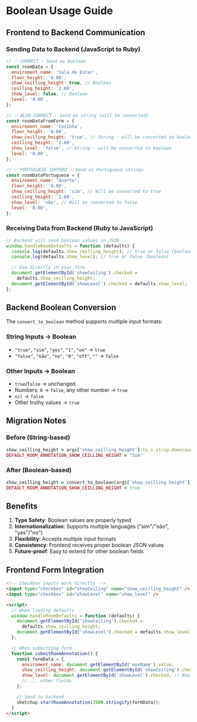 # Boolean Usage Guide

## Frontend to Backend Communication

### Sending Data to Backend (JavaScript to Ruby)

```javascript
// ✅ CORRECT - Send as boolean
const roomData = {
  enviroment_name: 'Sala de Estar',
  floor_height: '0.00',
  show_ceilling_height: true, // Boolean
  ceilling_height: '2.60',
  show_level: false, // Boolean
  level: '0.00',
};

// ✅ ALSO CORRECT - Send as string (will be converted)
const roomDataFromForm = {
  enviroment_name: 'Cozinha',
  floor_height: '0.00',
  show_ceilling_height: 'true', // String - will be converted to boolean
  ceilling_height: '2.60',
  show_level: 'false', // String - will be converted to boolean
  level: '0.00',
};

// ✅ PORTUGUESE SUPPORT - Send as Portuguese strings
const roomDataPortuguese = {
  enviroment_name: 'Quarto',
  floor_height: '0.00',
  show_ceilling_height: 'sim', // Will be converted to true
  ceilling_height: '2.60',
  show_level: 'não', // Will be converted to false
  level: '0.00',
};
```

### Receiving Data from Backend (Ruby to JavaScript)

```javascript
// Backend will send boolean values in JSON
window.handleRoomDefaults = function (defaults) {
  console.log(defaults.show_ceilling_height); // true or false (boolean)
  console.log(defaults.show_level); // true or false (boolean)

  // Use directly in your form
  document.getElementById('showCeiling').checked =
    defaults.show_ceilling_height;
  document.getElementById('showLevel').checked = defaults.show_level;
};
```

## Backend Boolean Conversion

The `convert_to_boolean` method supports multiple input formats:

### String Inputs → Boolean

- `"true"`, `"sim"`, `"yes"`, `"1"`, `"on"` → `true`
- `"false"`, `"não"`, `"no"`, `"0"`, `"off"`, `""` → `false`

### Other Inputs → Boolean

- `true`/`false` → unchanged
- Numbers: `0` → `false`, any other number → `true`
- `nil` → `false`
- Other truthy values → `true`

## Migration Notes

### Before (String-based)

```ruby
show_ceilling_height = args['show_ceilling_height'].to_s.strip.downcase == "sim"
DEFAULT_ROOM_ANNOTATION_SHOW_CEILLING_HEIGHT = "Sim"
```

### After (Boolean-based)

```ruby
show_ceilling_height = convert_to_boolean(args['show_ceilling_height'])
DEFAULT_ROOM_ANNOTATION_SHOW_CEILLING_HEIGHT = true
```

## Benefits

1. **Type Safety**: Boolean values are properly typed
2. **Internationalization**: Supports multiple languages ("sim"/"não", "yes"/"no")
3. **Flexibility**: Accepts multiple input formats
4. **Consistency**: Frontend receives proper boolean JSON values
5. **Future-proof**: Easy to extend for other boolean fields

## Frontend Form Integration

```html
<!-- Checkbox inputs work directly -->
<input type="checkbox" id="showCeiling" name="show_ceilling_height" />
<input type="checkbox" id="showLevel" name="show_level" />

<script>
  // When loading defaults
  window.handleRoomDefaults = function (defaults) {
    document.getElementById('showCeiling').checked =
      defaults.show_ceilling_height;
    document.getElementById('showLevel').checked = defaults.show_level;
  };

  // When submitting form
  function submitRoomAnnotation() {
    const formData = {
      enviroment_name: document.getElementById('envName').value,
      show_ceilling_height: document.getElementById('showCeiling').checked, // Boolean
      show_level: document.getElementById('showLevel').checked, // Boolean
      // ... other fields
    };

    // Send to backend
    sketchup.startRoomAnnotation(JSON.stringify(formData));
  }
</script>
```
